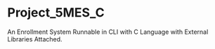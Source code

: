 # Project_5MES_C
An Enrollment System Runnable in CLI with C Language with External Libraries Attached.
